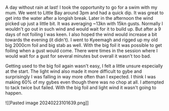 A day without rain at last! I took the opportunity to go for a swim with my mum. We went to Little Bay around 3pm and had a quick dip. It was great to get into the water after a longish break. 
Later in the afternoon the wind picked up just a little bit. It was averaging ~13kn with 15kn gusts. Normally I wouldn't go out in such wind and would wait for it to build up. But after a 9 days of not foiling I was keen. I also hoped the wind would increase a bit towards the evening (it didn't). I went to Kyeemagh and rigged up my old big 2000cm foil and big stab as well. With the big foil it was possible to get foiling when a gust would come. There were times in the session where I would wait for a gust for several minutes but overall it wasn't too bad. 

Getting used to the big foil again wasn't easy, I felt a little unsure especially at the start. The light wind also made it more difficult to gybe and surprisingly I was falling in way more often than I expected. I think I was making 60% of my gybes even though there was no chop at all. I attempted to tack twice but failed. With the big foil and light wind it wasn't going to happen.

![[Pasted image 20240223101639.png]]